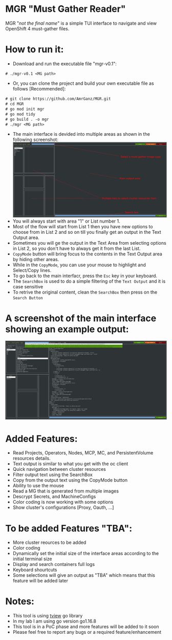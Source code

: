 # MGR "Must Gather Reader" 
MGR "_not the final name_" is a simple TUI interface to navigate and view OpenShift 4 must-gather files.

# How to run it:
- Download and run the executable file "mgr-v0.1":
~~~
# ./mgr-v0.1 <MG path>
~~~
- Or, you can clone the project and build your own executable file as follows [Recommended]:
~~~
# git clone https://github.com/AmrGanz/MGR.git
# cd MGR
# go mod init mgr
# go mod tidy
# go build . -o mgr
# ./mgr <MG path>
~~~
- The main interface is devided into multiple areas as shown in the following screenshot:
![Alt text](https://github.com/AmrGanz/MGR/blob/main/InterfaceAreas.png?raw=true)
- You will always start with area "1" or List number 1.
- Most of the flow will start from List 1 then you have new options to choose from in List 2 and so on till you finally get an output in the Text Output area.
- Sometimes you will ge the output in the Text Area from selecting options in List 2, so you don't have to always get it from the last List.
- `CopyMode` button will bring focus to the contents in the Text Output area by hiding other areas.
- While in the `CopyMode`, you can use your mouse to highlight and Select/Copy lines.
- To go back to the main interfacr, press the `Esc` key in your keyboard.
- The `SearchBox` is used to do a simple filtering of the `Text Output` and it is case sensitive
- To retrive the original content, clean the `SearchBox` then press on the `Search Button`

# A screenshot of the main interface showing an example output:
![Alt text](https://github.com/AmrGanz/MGR/blob/main/MainInterface.png?raw=true)

# Added Features:
- Read Projects, Operators, Nodes, MCP, MC, and PersistentVolume resources details.
- Text output is similar to what you get with the oc client
- Quick navigation between cluster resources
- Filter output text using the SearchBox
- Copy from the output text using the CopyMode button
- Ability to use the mouse
- Read a MG that is generated from multiple images
- Descrypt Secrets, and MachineConfigs
- Color coding is now working with some options
- Show cluster's configurations [Proxy, Oauth, ...]

# To be added Features "TBA":

- More cluster reources to be added
- Color coding
- Dynamically set the initial size of the interface areas according to the initial terminal size
- Display and search containers full logs
- Keyboard shourtcuts
- Some selections will give an output as "TBA" which means that this feature will be added later

# Notes:
- This tool is using [tview](https://github.com/rivo/tview) go library
- In my lab I am using go version go1.16.8
- This tool is in a PoC phase and more features will be added to it soon
- Please feel free to report any bugs or a required feature/enhancement
